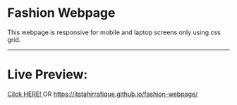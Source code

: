# Fashion Webpage
This webpage is responsive for mobile and laptop screens only using css grid.  
<hr>

# Live Preview:
<a href="https://itstahirrafique.github.io/fashion-webpage/" >Cilck HERE! </a>
OR
https://itstahirrafique.github.io/fashion-webpage/


